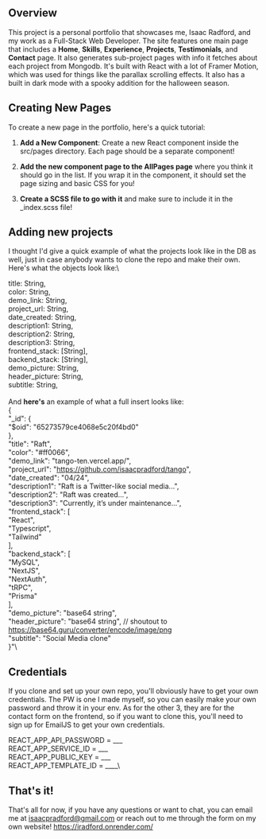 ## Overview

This project is a personal portfolio that showcases me, Isaac Radford, and my work as a Full-Stack Web Developer. The site features one main page that includes a **Home**, **Skills**, **Experience**, **Projects**, **Testimonials**, and **Contact** page. It also generates sub-project pages with info it fetches about each project from Mongodb. It's built with React with a lot of Framer Motion, which was used for things like the parallax scrolling effects. It also has a built in dark mode with a spooky addition for the halloween season.

## Creating New Pages

To create a new page in the portfolio, here's a quick tutorial:
1. **Add a New Component**: Create a new React component inside the src/pages directory. Each page should be a separate component!

2. **Add the new component page to the AllPages page** where you think it should go in the list. If you wrap it in the <Page/> component, it should set the page sizing and basic CSS for you!

3. **Create a SCSS file to go with it** and make sure to include it in the _index.scss file!

## Adding new projects
I thought I'd give a quick example of what the projects look like in the DB as well, just in case anybody wants to clone the repo and make their own. Here's what the objects look like:\


  title: String,\
  color: String,\
  demo_link: String,\
  project_url: String,\
  date_created: String,\
  description1: String,\
  description2: String,\
  description3: String,\
  frontend_stack: [String], \
  backend_stack: [String], \
  demo_picture: String, \
  header_picture: String, \
  subtitle: String, \
\
And **here's** an example of what a full insert looks like: \
{\
  "_id": {\
    "$oid": "65273579ce4068e5c20f4bd0"\
  },\
  "title": "Raft",\
  "color": "#ff0066",\
  "demo_link": "tango-ten.vercel.app/",\
  "project_url": "https://github.com/isaacpradford/tango", \
  "date_created": "04/24", \
  "description1": "Raft is a Twitter-like social media...",\
  "description2": "Raft was created...",\
  "description3": "Currently, it’s under maintenance...",\
  "frontend_stack": [\
    "React",\
    "Typescript",\
    "Tailwind"\
  ],\
  "backend_stack": [\
    "MySQL",\
    "NextJS",\
    "NextAuth",\
    "tRPC",\
    "Prisma"\
  ],\
  "demo_picture": "base64 string",\
  "header_picture": "base64 string", // shoutout to https://base64.guru/converter/encode/image/png \
  "subtitle": "Social Media clone"\
}"\

## Credentials
If you clone and set up your own repo, you'll obviously have to get your own credentials. The PW is one I made myself, so you can easily make your own password and throw it in your env. As for the other 3, they are for the contact form on the frontend, so if you want to clone this, you'll need to sign up for EmailJS to get your own credentials.

REACT_APP_API_PASSWORD = ___\
REACT_APP_SERVICE_ID = ___\
REACT_APP_PUBLIC_KEY = ___\
REACT_APP_TEMPLATE_ID = ____\

## That's it!
That's all for now, if you have any questions or want to chat, you can email me at isaacpradford@gmail.com or reach out to me through the form on my own website!
https://iradford.onrender.com/
